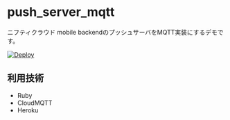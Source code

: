push_server_mqtt
================

ニフティクラウド mobile backendのプッシュサーバをMQTT実装にするデモです。

[![Deploy](https://www.herokucdn.com/deploy/button.png)](https://heroku.com/deploy)

## 利用技術

- Ruby
- CloudMQTT
- Heroku

